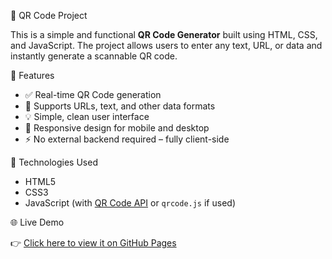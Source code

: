 🔲 QR Code Project

This is a simple and functional **QR Code Generator** built using HTML, CSS, and JavaScript. The project allows users to enter any text, URL, or data and instantly generate a scannable QR code.

🚀 Features

* ✅ Real-time QR Code generation
* 📄 Supports URLs, text, and other data formats
* 💡 Simple, clean user interface
* 📱 Responsive design for mobile and desktop
* ⚡ No external backend required – fully client-side

🔧 Technologies Used

* HTML5
* CSS3
* JavaScript (with [QR Code API](https://goqr.me/api/) or `qrcode.js` if used)

🌐 Live Demo

👉 [Click here to view it on GitHub Pages](https://harshallathiya.github.io/QR-Code-Project/bqr.html)
